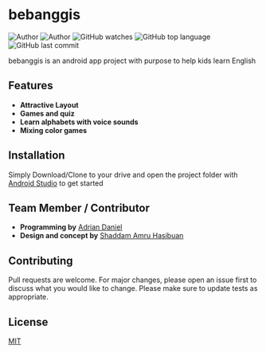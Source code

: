 # bebanggis
![Author](https://img.shields.io/badge/design%20by-shaddamah-blue)
![Author](https://img.shields.io/badge/programming%20by-adriandk-blue)
![GitHub watches](https://img.shields.io/github/stars/adriandk/bebanggis-app?style=social)
![GitHub top language](https://img.shields.io/github/languages/top/adriandk/bebanggis-app)
![GitHub last commit](https://img.shields.io/github/last-commit/adriandk/bebanggis-app)

bebanggis is an android app project with purpose to help kids learn English

## Features
* **Attractive Layout**
* **Games and quiz**
* **Learn alphabets with voice sounds**
* **Mixing color games**

## Installation
Simply Download/Clone to your drive and open the project folder with [Android Studio](https://developer.android.com/studio) to get started

## Team Member / Contributor
* **Programming by** [Adrian Daniel](https://github.com/adriandk)
* **Design and concept by** [Shaddam Amru Hasibuan](https://github.com/Shaddamah)

## Contributing
Pull requests are welcome. For major changes, please open an issue first to discuss what you would like to change.
Please make sure to update tests as appropriate.

## License
[MIT](https://choosealicense.com/licenses/mit/)
